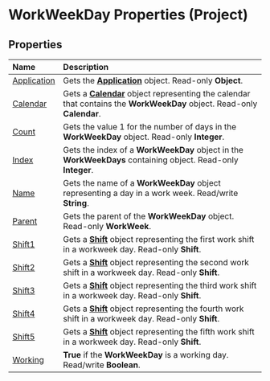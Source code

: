 
# WorkWeekDay Properties (Project)

## Properties



|**Name**|**Description**|
|:-----|:-----|
| [Application](7ea01ca3-a074-3d5a-01d4-b8a632dadbba.md)|Gets the  **[Application](8eb91712-7784-a102-38c0-19bb056c27e9.md)** object. Read-only **Object**.|
| [Calendar](969e8ecd-f7cd-c87d-6d43-1b893841c5dc.md)|Gets a  **[Calendar](2d3b0f05-4762-0058-15d4-47e1d2b9d9a9.md)** object representing the calendar that contains the **WorkWeekDay** object. Read-only **Calendar**.|
| [Count](242bb040-d7ec-187f-4946-c5d38c8c29a0.md)|Gets the value 1 for the number of days in the  **WorkWeekDay** object. Read-only **Integer**.|
| [Index](baf660a1-9f6e-218b-e3c4-988f86bdcb3a.md)|Gets the index of a  **WorkWeekDay** object in the **WorkWeekDays** containing object. Read-only **Integer**.|
| [Name](243ff5f7-3907-7499-c4bc-968917c855f3.md)|Gets the name of a  **WorkWeekDay** object representing a day in a work week. Read/write **String**.|
| [Parent](e66027f6-f666-59f4-b1dc-479645dc9a65.md)|Gets the parent of the  **WorkWeekDay** object. Read-only **WorkWeek**.|
| [Shift1](260e91ce-0e5c-0e42-b503-adc400315d7b.md)|Gets a  **[Shift](bf224646-d1c6-bc4a-1cce-a08b2f4e417d.md)** object representing the first work shift in a workweek day. Read-only **Shift**.|
| [Shift2](ba20351f-8ca1-8524-45cc-a8823485001e.md)|Gets a  **[Shift](bf224646-d1c6-bc4a-1cce-a08b2f4e417d.md)** object representing the second work shift in a workweek day. Read-only **Shift**.|
| [Shift3](86878ac1-68c8-e728-d146-21622b087943.md)|Gets a  **[Shift](bf224646-d1c6-bc4a-1cce-a08b2f4e417d.md)** object representing the third work shift in a workweek day. Read-only **Shift**.|
| [Shift4](a44bcc3f-3894-e871-a60c-dd723feb8598.md)|Gets a  **[Shift](bf224646-d1c6-bc4a-1cce-a08b2f4e417d.md)** object representing the fourth work shift in a workweek day. Read-only **Shift**.|
| [Shift5](814fe10f-59ff-c830-c21f-433907c142d8.md)|Gets a  **[Shift](bf224646-d1c6-bc4a-1cce-a08b2f4e417d.md)** object representing the fifth work shift in a workweek day. Read-only **Shift**.|
| [Working](31844191-e5a8-1e69-0eae-bbb10f318cf7.md)| **True** if the **WorkWeekDay** is a working day. Read/write **Boolean**.|
